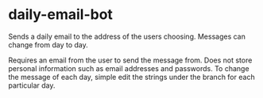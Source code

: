 # daily-email-bot
Sends a daily email to the address of the users choosing. Messages can change from day to day.

Requires an email from the user to send the message from. Does not store personal information such as email addresses and passwords. To change the message of each day, simple edit the strings under the branch for each particular day.
